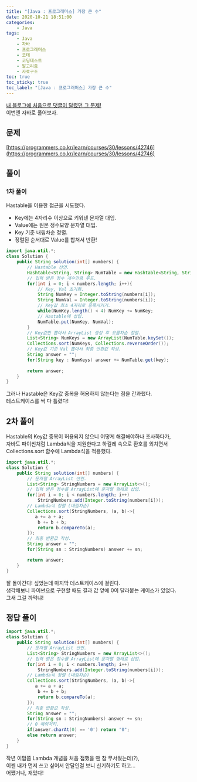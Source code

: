 ```yaml
---
title: "[Java : 프로그래머스] 가장 큰 수"
date: 2020-10-21 18:51:00
categories:
    - Java
tags:
    - Java
    - 자바
    - 프로그래머스
    - 코테
    - 코딩테스트
    - 알고리즘
    - 자료구조
toc: true
toc_sticky: true
toc_label: "[Java : 프로그래머스] 가장 큰 수"
---
```

[내 블로그에 처음으로 댓글이 달렸던 그 문제!](https://hyeon9mak.github.io/python/Python-프로그래머스-가장_큰_수/)  
이번엔 자바로 풀어보자.  

## 문제
[https://programmers.co.kr/learn/courses/30/lessons/42746](https://programmers.co.kr/learn/courses/30/lessons/42746)

## 풀이
### 1차 풀이
Hastable을 이용한 접근을 시도했다.  

- Key에는 4자리수 이상으로 키워낸 문자열 대입.  
- Value에는 원본 정수모양 문자열 대입.  
- Key 기준 내림차순 정렬.
- 정렬된 순서대로 Value를 합쳐서 반환!

```java
import java.util.*;
class Solution {
    public String solution(int[] numbers) {
        // Hastable 선언.
        Hashtable<String, String> NumTable = new Hashtable<String, String>();
        // 입력 받은 정수 개수만큼 루프.
        for(int i = 0; i < numbers.length; i++){
            // Key, Val 초기화.
            String NumKey = Integer.toString(numbers[i]);
            String NumVal = Integer.toString(numbers[i]);
            // Key값 최소 4자리로 증폭시키기.
            while(NumKey.length() < 4) NumKey += NumKey;
            // Hastable에 삽입.
            NumTable.put(NumKey, NumVal);    
        }
        // Key값만 뽑아서 ArrayList 생성 후 오름차순 정렬.
        List<String> NumKeys = new ArrayList(NumTable.keySet());
        Collections.sort(NumKeys, Collections.reverseOrder());
        // Key값 기준 Val 뽑아서 최종 반환값 작성.
        String answer = "";
        for(String key : NumKeys) answer += NumTable.get(key);
        
        return answer;
    }
}
```
그러나 Hastable은 Key값 중복을 허용하지 않는다는 점을 간과했다.  
테스트케이스를 싹 다 틀렸다!
  

## 2차 풀이
Hastable의 Key값 중복이 허용되지 않으니 어떻게 해결해야하나 조사하다가,  
자바도 파이썬처럼 Lambda식을 지원한다고 하길레 속으로 환호를 외치면서  
Collections.sort 함수에 Lambda식을 적용했다.

```java
import java.util.*;
class Solution {
    public String solution(int[] numbers) {
        // 문자열 ArrayList 선언.
        List<String> StringNumbers = new ArrayList<>();
        // 입력 받은 정수를 ArrayList에 문자열 형태로 삽입.
        for(int i = 0; i < numbers.length; i++)
            StringNumbers.add(Integer.toString(numbers[i]));
        // Lambda식 정렬 (내림차순)
        Collections.sort(StringNumbers, (a, b)->{
           a += a + a;
            b += b + b;
            return b.compareTo(a);
        });
        // 최종 반환값 작성.
        String answer = "";
        for(String sn : StringNumbers) answer += sn;

        return answer;
    }
}
```
잘 돌아간다! 싶었는데 마지막 테스트케이스에 걸린다.  
생각해보니 파이썬으로 구현할 때도 결과 값 앞에 0이 달라붙는 케이스가 있었다.  
그새 그걸 까먹냐!  
  
## 정답 풀이
```java
import java.util.*;
class Solution {
    public String solution(int[] numbers) {
        // 문자열 ArrayList 선언.
        List<String> StringNumbers = new ArrayList<>();
        // 입력 받은 정수를 ArrayList에 문자열 형태로 삽입.
        for(int i = 0; i < numbers.length; i++)
            StringNumbers.add(Integer.toString(numbers[i]));
        // Lambda식 정렬 (내림차순)
        Collections.sort(StringNumbers, (a, b)->{
           a += a + a;
            b += b + b;
            return b.compareTo(a);
        });
        // 최종 반환값 작성.
        String answer = "";
        for(String sn : StringNumbers) answer += sn;
        // 0 예외처리.
        if(answer.charAt(0) == '0') return "0";
        else return answer;
    }
}
```
작년 이맘쯤 Lambda 개념을 처음 접했을 땐 참 무서웠는데(?),  
이젠 내가 먼저 쓰고 싶어서 안달인걸 보니 신기하기도 하고...  
어쨌거나, 재밌다!  